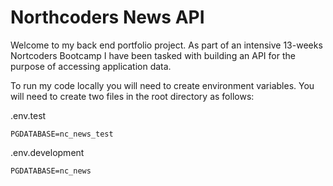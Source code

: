 # Northcoders News API


Welcome to my back end portfolio project. 
As part of an intensive 13-weeks Nortcoders Bootcamp I have been tasked with building an API for the purpose of accessing application data.

To run my code locally you will need to create environment variables. You will need to create two files in the root directory as follows:

.env.test
```
PGDATABASE=nc_news_test
```  
.env.development
```
PGDATABASE=nc_news
```
